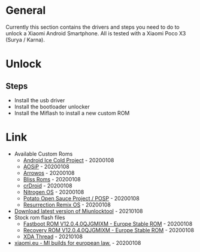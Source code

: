 # General

Currently this section contains the drivers and steps you need to do to unlock a Xiaomi Android Smartphone.
All is tested with a Xiaomi Poco X3 (Surya / Karna).

# Unlock

## Steps

* Install the usb driver
* Install the bootloader unlocker
* Install the Miflash to install a new custom ROM

# Link

* Available Custom Roms
    * [Android Ice Cold Project](https://www.aicp-rom.com/) - 20200108
    * [AOSiP](http://aosip.weebly.com/) - 20200108
    * [Arrowos](https://arrowos.net/) - 20200108
    * [Bliss Roms](https://blissroms.org/) - 20200108
    * [crDroid](https://crdroid.net/) - 20200108
    * [Nitrogen OS](https://sourceforge.net/projects/nitrogen-project/files/surya/) - 20200108
    * [Potato Open Sauce Project / POSP](https://potatoproject.co/) - 20200108
    * [Resurrection Remix OS](https://resurrectionremix.com/) - 20200108
* [Download latest version of Miunlocktool](https://www.mi-unlocktool.com/download-latest-version-of-miunlocktool/) - 20210108
* Stock rom flash files
    * [Fastboot ROM V12.0.4.0QJGMIXM - Europe Stable ROM](https://bigota.d.miui.com/V12.0.4.0.QJGEUXM/surya_eea_global_images_V12.0.4.0.QJGEUXM_20201025.0000.00_10.0_eea_587f5a5a97.tgz) - 20200108
    * [Recovery ROM V12.0.4.0QJGMIXM - Europe Stable ROM](https://bigota.d.miui.com/V12.0.4.0.QJGEUXM/miui_SURYAEEAGlobal_V12.0.4.0.QJGEUXM_6898c27142_10.0.zip) - 20200108
    * [XDA Thread](https://forum.xda-developers.com/f/xiaomi-poco-x3-nfc-roms-kernels-recoveries-ot.11531/) - 20210108
* [xiaomi.eu - MI builds for european law.](https://xiaomi.eu/community/) - 20200108
